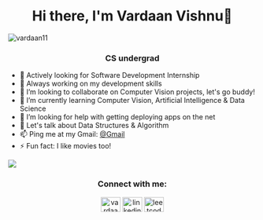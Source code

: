

<!--### Hi there 👋
**vardaan11/vardaan11** is a ✨ _special_ ✨ repository because its `README.md` (this file) appears on your GitHub profile.

Here are some ideas to get you started:

- 🔭 I’m currently working on ...
- 🌱 I’m currently learning ...
- 👯 I’m looking to collaborate on ...
- 🤔 I’m looking for help with ...
- 💬 Ask me about ...
- 📫 How to reach me: ...
- 😄 Pronouns: ...
- ⚡ Fun fact: ...
-->
<h1 align="center">Hi there, I'm Vardaan Vishnu👋</h1>
<p align="left"> <img src="https://komarev.com/ghpvc/?username=vardaan11&label=Profile%20views&color=0e75b6&style=fla" alt="vardaan11" /> </p>
<h3 align="center">CS undergrad</h3>

- 👀 Actively looking for Software Development Internship
- 🔭 Always working on my development skills 
- 👯 I’m looking to collaborate on Computer Vision projects, let's go buddy!
- 🌱 I’m currently learning Computer Vision, Artificial Intelligence & Data Science
- 🤔 I’m looking for help with getting deploying apps on the net
- 💬 Let's talk about Data Structures & Algorithm
- 📫 Ping me at my Gmail:  [@Gmail](vardaan209@gmail.com)
- ⚡ Fun fact: I like movies too!


 
 <img src="https://github-readme-stats.vercel.app/api?username=vardaan11&&show_icons=true&title_color=ffffff&icon_color=bb2acf&text_color=daf7dc&bg_color=151515">




<h3 align="center">Connect with me:</h3>
<p align="center">
<a href="https://github.com/vardaan11" target="_blank"><img align="center" src="https://cdn.jsdelivr.net/npm/simple-icons@3.13.0/icons/github.svg" alt="vardaan11 Github Profile" height="30" width="40" /></a>
<a href="https://www.linkedin.com/in/vardaan11/" target="_blank"><img align="center" src="https://cdn.jsdelivr.net/npm/simple-icons@3.0.1/icons/linkedin.svg" alt="linkedin/vardaan11" height="30" width="40" /></a>
<a href="https://leetcode.com/vardaan11/" target="_blank"><img align="center" src="https://cdn.jsdelivr.net/npm/simple-icons@3.0.1/icons/leetcode.svg" alt="leetcode.com/vardaan11" height="30" width="40" /></a>
</p>
